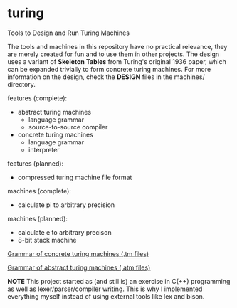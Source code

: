# turing
Tools to Design and Run Turing Machines

The tools and machines in this repository have no practical relevance, they are merely created for fun and to use them in other projects. The design uses a variant of **Skeleton Tables** from Turing's original 1936 paper, which can be expanded trivially to form concrete turing machines. For more information on the design, check the **DESIGN** files in the machines/ directory.

features (complete):
 * abstract turing machines
    + language grammar
    + source-to-source compiler
 * concrete turing machines
    + language grammar
    + interpreter

features (planned):
 * compressed turing machine file format

machines (complete):
 * calculate pi to arbitrary precision

machines (planned):
 * calculate e to arbitrary precison
 * 8-bit stack machine

[Grammar of concrete turing machines (.tm files)](grammar_concrete.pdf)

[Grammar of abstract turing machines (.atm files)](grammar_abstract.pdf)

**NOTE** This project started as (and still is) an exercise in C(++) programming as well as lexer/parser/compiler writing. This is why I implemented everything myself instead of using external tools like lex and bison.
